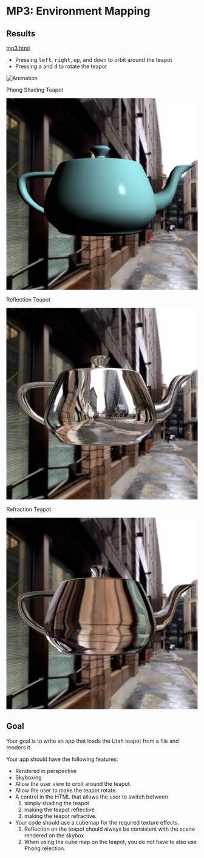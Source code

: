 # MP3: Environment Mapping

## Results

[mp3.html](mp3.html)

* Pressing <kbd>left</kbd>, <kbd>right</kbd>, <kbd>up</kbd>, and <kbd>down</kbd> to orbit around the teapot
* Pressing <kbd>a</kbd> and <kbd>d</kbd> to rotate the teapot

![Animation](img/animation.gif)

Phong Shading Teapot

![Phong](img/phong.png)

Reflection Teapot

![Reflection](img/reflection.png)

Refraction Teapot

![Refraction](img/refraction.png)

## Goal

Your goal is to write an app that loads the Utah teapot from a file and renders it.

Your app should have the following features:

* Rendered in perspective
* Skyboxing
* Allow the user view to orbit around the teapot.
* Allow the user to make the teapot rotate.
* A control in the HTML that allows the user to switch between
    1. simply shading the teapot
    2. making the teapot reflective
    3. making the teapot refractive.
* Your code should use a cubemap for the required texture effects.
    1. Reflection on the teapot should always be consistent with the scene rendered on the skybox
    2. When using the cube map on the teapot, you do not have to also use Phong relection.
